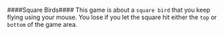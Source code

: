 ####Square Birds####
This game is about a `square bird` that you keep flying using your mouse.
You lose if you let the square hit either the `top` or `bottom` of the game area.
